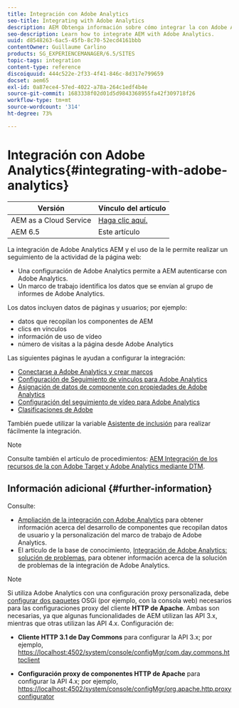 ```yaml
---
title: Integración con Adobe Analytics
seo-title: Integrating with Adobe Analytics
description: AEM Obtenga información sobre cómo integrar la con Adobe Analytics.
seo-description: Learn how to integrate AEM with Adobe Analytics.
uuid: d8548263-6ac5-45fb-8c70-52ecd4161bbb
contentOwner: Guillaume Carlino
products: SG_EXPERIENCEMANAGER/6.5/SITES
topic-tags: integration
content-type: reference
discoiquuid: 444c522e-2f33-4f41-846c-8d317e799659
docset: aem65
exl-id: 0a87ece4-57ed-4022-a78a-264c1edf4b4e
source-git-commit: 1683338f02d01d5d9843368955fa42f309718f26
workflow-type: tm+mt
source-wordcount: '314'
ht-degree: 73%

---
```


# Integración con Adobe Analytics{#integrating-with-adobe-analytics}

| Versión | Vínculo del artículo |
| -------- | ---------------------------- |
| AEM as a Cloud Service | [Haga clic aquí.](https://experienceleague.adobe.com/docs/experience-manager-cloud-service/content/forms/integrate/services/integrate-aem-forms-with-adobe-analytics.html) |
| AEM 6.5 | Este artículo |


La integración de Adobe Analytics AEM y el uso de la le permite realizar un seguimiento de la actividad de la página web:

* Una configuración de Adobe Analytics permite a AEM autenticarse con Adobe Analytics.
* Un marco de trabajo identifica los datos que se envían al grupo de informes de Adobe Analytics.

Los datos incluyen datos de páginas y usuarios; por ejemplo:

* datos que recopilan los componentes de AEM
* clics en vínculos
* información de uso de vídeo
* número de visitas a la página desde Adobe Analytics

Las siguientes páginas le ayudan a configurar la integración:

* [Conectarse a Adobe Analytics y crear marcos](/help/sites-administering/adobeanalytics-connect.md)
* [Configuración de Seguimiento de vínculos para Adobe Analytics](/help/sites-administering/adobeanalytics-link.md)
* [Asignación de datos de componente con propiedades de Adobe Analytics](/help/sites-administering/adobeanalytics-mapping.md)
* [Configuración del seguimiento de vídeo para Adobe Analytics](/help/sites-administering/adobeanalytics-video.md)
* [Clasificaciones de Adobe](/help/sites-administering/adobeanalytics-classifications.md)

También puede utilizar la variable [Asistente de inclusión](/help/sites-administering/opt-in.md) para realizar fácilmente la integración.

>[!NOTE]
>
>Consulte también el artículo de procedimientos: [AEM Integración de los recursos de la con Adobe Target y Adobe Analytics mediante DTM](https://helpx.adobe.com/experience-manager/using/integrate-digital-marketing-solutions.html).

## Información adicional {#further-information}

Consulte:

* [Ampliación de la integración con Adobe Analytics](/help/sites-developing/extending-analytics.md) para obtener información acerca del desarrollo de componentes que recopilan datos de usuario y la personalización del marco de trabajo de Adobe Analytics.
* El artículo de la base de conocimiento, [Integración de Adobe Analytics: solución de problemas](https://helpx.adobe.com/es/experience-manager/kb/sitecatalystintegrationtroubleshooting.html), para obtener información acerca de la solución de problemas de la integración de Adobe Analytics.

>[!NOTE]
>
>Si utiliza Adobe Analytics con una configuración proxy personalizada, debe [configurar dos paquetes](/help/sites-deploying/configuring-osgi.md) OSGi (por ejemplo, con la consola web) necesarios para las configuraciones proxy del cliente **HTTP de Apache**. Ambas son necesarias, ya que algunas funcionalidades de AEM utilizan las API 3.x, mientras que otras utilizan las API 4.x. Configuración de:
>
>* **Cliente HTTP 3.1 de Day Commons** para configurar la API 3.x;
>  por ejemplo, [https://localhost:4502/system/console/configMgr/com.day.commons.httpclient](https://localhost:4502/system/console/configMgr/com.day.commons.httpclient)
>
>* **Configuración proxy de componentes HTTP de Apache** para configurar la API 4.x;
>  por ejemplo, [https://localhost:4502/system/console/configMgr/org.apache.http.proxyconfigurator](https://localhost:4502/system/console/configMgr/org.apache.http.proxyconfigurator)
>
